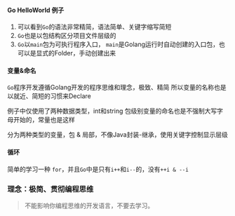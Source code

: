 #### Go HelloWorld 例子

1. 可以看到`Go`的语法非常精简，语法简单、关键字缩写简短
2. `Go`也是以包结构区分项目文件层级的
3. `Go`以`main`包为可执行程序入口，
`main`是Golang运行时自动创建的入口包，也可以是显式的Folder，手动创建出来

#### 变量&命名

`Go`程序开发遵循Golang开发的程序思维和理念，极致、精简
所以变量的名称也是以就近、简短的习惯来Declare

例子中仅使用了两种数据类型，int和string
包级别变量的命名也是不强制大写字母开始的，常量也是这样

分为两种类型的变量，包 & 局部，不像Java封装-继承，使用关键字控制显示层级

#### 循环

简单的学习一种 `for`，并且`Go`中是只有`i++`和`i--`的，没有`++i & --i`

### 理念：极简、贯彻编程思维
> 不能影响你编程思维的开发语言，不要去学习。